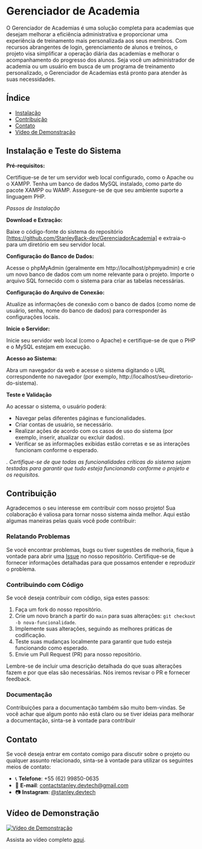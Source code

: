 # Gerenciador de Academia

O Gerenciador de Academias é uma solução completa para academias que desejam melhorar a eficiência administrativa e proporcionar uma experiência de treinamento mais personalizada aos seus membros. Com recursos abrangentes de login, gerenciamento de alunos e treinos, o projeto visa simplificar a operação diária das academias e melhorar o acompanhamento do progresso dos alunos. Seja você um administrador de academia ou um usuário em busca de um programa de treinamento personalizado, o Gerenciador de Academias está pronto para atender às suas necessidades.

## Índice

- [Instalação](#Instalação)
- [Contribuição](#contribuição)
- [Contato](#contato)
- [Vídeo de Demonstração](#Vídeo)



## Instalação e Teste do Sistema

**Pré-requisitos:**

Certifique-se de ter um servidor web local configurado, como o Apache ou o XAMPP.
Tenha um banco de dados MySQL instalado, como parte do pacote XAMPP ou WAMP.
Assegure-se de que seu ambiente suporte a linguagem PHP.

_Passos de Instalação_

**Download e Extração:**

Baixe o código-fonte do sistema do repositório [https://github.com/StanleyBack-dev/GerenciadorAcademia] e extraia-o para um diretório em seu servidor local.

**Configuração do Banco de Dados:**

Acesse o phpMyAdmin (geralmente em http://localhost/phpmyadmin) e crie um novo banco de dados com um nome relevante para o projeto.
Importe o arquivo SQL fornecido com o sistema para criar as tabelas necessárias.

**Configuração do Arquivo de Conexão:**

Atualize as informações de conexão com o banco de dados (como nome de usuário, senha, nome do banco de dados) para corresponder às configurações locais.

**Inicie o Servidor:**

Inicie seu servidor web local (como o Apache) e certifique-se de que o PHP e o MySQL estejam em execução.

**Acesso ao Sistema:**

Abra um navegador da web e acesse o sistema digitando o URL correspondente no navegador (por exemplo, http://localhost/seu-diretorio-do-sistema).

**Teste e Validação**

Ao acessar o sistema, o usuário poderá:

- Navegar pelas diferentes páginas e funcionalidades.
- Criar contas de usuário, se necessário.
- Realizar ações de acordo com os casos de uso do sistema (por exemplo, inserir, atualizar ou excluir dados).
- Verificar se as informações exibidas estão corretas e se as interações funcionam conforme o esperado.

_. Certifique-se de que todas as funcionalidades críticas do sistema sejam testadas para garantir que tudo esteja funcionando conforme o projeto e os requisitos._

## Contribuição

Agradecemos o seu interesse em contribuir com nosso projeto! Sua colaboração é valiosa para tornar nosso sistema ainda melhor. Aqui estão algumas maneiras pelas quais você pode contribuir:

### Relatando Problemas

Se você encontrar problemas, bugs ou tiver sugestões de melhoria, fique à vontade para abrir uma [Issue](https://github.com/StanleyBack-dev/GerenciadorAcademia/issues) no nosso repositório. Certifique-se de fornecer informações detalhadas para que possamos entender e reproduzir o problema.

### Contribuindo com Código

Se você deseja contribuir com código, siga estes passos:

1. Faça um fork do nosso repositório.
2. Crie um novo branch a partir do `main` para suas alterações: `git checkout -b nova-funcionalidade`.
3. Implemente suas alterações, seguindo as melhores práticas de codificação.
4. Teste suas mudanças localmente para garantir que tudo esteja funcionando como esperado.
5. Envie um Pull Request (PR) para nosso repositório.

Lembre-se de incluir uma descrição detalhada do que suas alterações fazem e por que elas são necessárias. Nós iremos revisar o PR e fornecer feedback.

### Documentação

Contribuições para a documentação também são muito bem-vindas. Se você achar que algum ponto não está claro ou se tiver ideias para melhorar a documentação, sinta-se à vontade para contribuir

## Contato

Se você deseja entrar em contato comigo para discutir sobre o projeto ou qualquer assunto relacionado, sinta-se à vontade para utilizar os seguintes meios de contato:

- 📞 **Telefone**: +55 (62) 99850-0635
- 📧 **E-mail**: contactstanley.devtech@gmail.com
- 📷 **Instagram**: [@stanley.devtech](https://www.instagram.com/stanley.devtech/)

## Vídeo de Demonstração

[![Vídeo de Demonstração](https://img.youtube.com/vi/AXQSfXtVkPI/maxresdefault.jpg)](https://www.youtube.com/watch?v=AXQSfXtVkPI)

Assista ao vídeo completo [aqui](https://www.youtube.com/watch?v=AXQSfXtVkPI).

